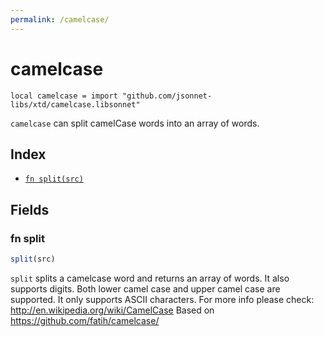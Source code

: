 ```yaml
---
permalink: /camelcase/
---
```


# camelcase

```jsonnet
local camelcase = import "github.com/jsonnet-libs/xtd/camelcase.libsonnet"
```

`camelcase` can split camelCase words into an array of words.

## Index

* [`fn split(src)`](#fn-split)

## Fields

### fn split

```ts
split(src)
```

`split` splits a camelcase word and returns an array  of words. It also supports
digits. Both lower camel case and upper camel case are supported. It only supports
ASCII characters.
For more info please check: http://en.wikipedia.org/wiki/CamelCase
Based on https://github.com/fatih/camelcase/
